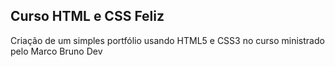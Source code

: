 <h2>Curso HTML e CSS Feliz</h2>
Criação de um simples portfólio usando HTML5 e CSS3 no curso ministrado pelo Marco Bruno Dev
